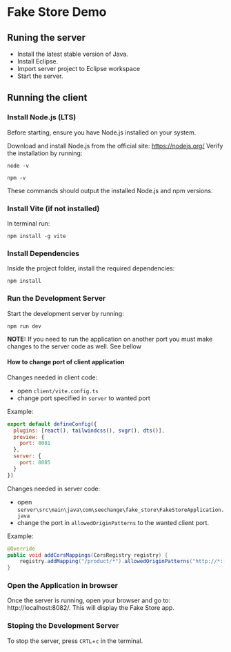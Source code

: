 # Fake Store Demo

## Runing the server

- Install the latest stable version of Java.
- Install Eclipse.
- Import server project to Eclipse workspace
- Start the server.


## Running the client

### Install Node.js (LTS)

Before starting, ensure you have Node.js installed on your system.

Download and install Node.js from the official site: https://nodejs.org/
Verify the installation by running:
```
node -v
```
```
npm -v
```

These commands should output the installed Node.js and npm versions.

### Install Vite (if not installed)
In terminal run:
```
npm install -g vite
```

### Install Dependencies

Inside the project folder, install the required dependencies:
```
npm install
```

### Run the Development Server
Start the development server by running:
```
npm run dev
```
**NOTE:** If you need to run the application on another port you must make changes to the server code as well. See bellow
#### How to change port of client application
Changes needed in client code:
- open `client/vite.config.ts`
- change port specified in `server` to wanted port

Example:
```js
export default defineConfig({
  plugins: [react(), tailwindcss(), svgr(), dts()],
  preview: {
    port: 8081
  },
  server: {
    port: 8085
  }
})
```

Changes needed in server code:
- open `server\src\main\java\com\seechange\fake_store\FakeStoreApplication.java`
- change the port in `allowedOriginPatterns` to the wanted client port.

Example:
```java
@Override
public void addCorsMappings(CorsRegistry registry) {
    registry.addMapping("/product/*").allowedOriginPatterns("http://*:[8081,8085]");
}
```


### Open the Application in browser
Once the server is running, open your browser and go to: http://localhost:8082/. This will display the Fake Store app.

### Stoping the Development Server 
To stop the server, press `CRTL`+`c` in the terminal.